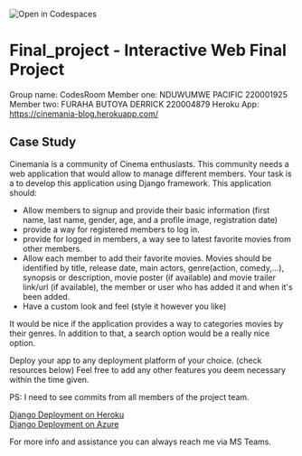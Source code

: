 ![Open in Codespaces](https://classroom.github.com/assets/open-in-codespaces-abfff4d4e15f9e1bd8274d9a39a0befe03a0632bb0f153d0ec72ff541cedbe34.svg)
# Final_project - Interactive Web Final Project

Group name: CodesRoom
Member one: NDUWUMWE PACIFIC  220001925
Member two: FURAHA BUTOYA DERRICK  220004879
Heroku App: https://cinemania-blog.herokuapp.com/

## Case Study

Cinemania is a community of Cinema enthusiasts. This community needs a web application that would allow to manage different members. Your task is a to develop this application using Django framework.
This application should:
- Allow members to signup and provide their basic information (first name, last name, gender, age, and a profile image, registration date)
- provide a way for registered members to log in.
- provide for logged in members, a way see to latest favorite movies from other members.
- Allow each member to add their favorite movies. Movies should be identified by title, release date, main actors, genre(action, comedy,...), synopsis or description, movie poster (if available) and movie trailer link/url (if available), the member or user who has added it and when it's been added.
- Have a custom look and feel (style it however you like)

It would be nice if the application provides a way to categories movies by their genres. In addition to that, a search option would be a really nice option.<br>

Deploy your app to any deployment platform of your choice. (check resources below)
Feel free to add any other features you deem necessary within the time given.

PS: I need to see commits from all members of the project team.

[Django Deployment on Heroku](https://realpython.com/django-hosting-on-heroku/) <br>
[Django Deployment on Azure](https://docs.microsoft.com/en-us/shows/beginners-series-to-django/deploying-to-azure-23-of-24--beginners-series-to-django)

For more info and assistance you can always reach me via MS Teams.


